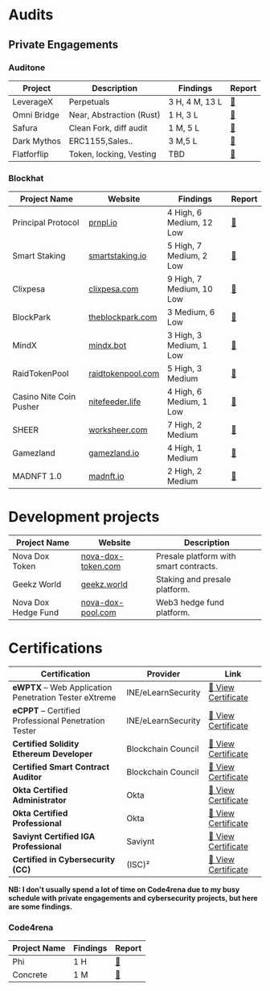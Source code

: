 
# Audits
## Private Engagements

### Auditone

|Project|Description|Findings|Report|
|-------|-----------|--------|------|
|LeverageX|Perpetuals|3 H, 4 M, 13 L|[📄](https://www.auditone.io/audit-report/leveragex-audit)|
|Omni Bridge|Near, Abstraction (Rust)|1 H, 3 L|[📄](https://app.auditone.io/u/enami)|
|Safura |Clean Fork, diff audit |1 M, 5 L|[📄](https://app.auditone.io/u/enami)|
|Dark Mythos |ERC1155,Sales.. |3 M,5 L|[📄](https://app.auditone.io/u/enami)|
|Flatforflip  |Token, locking, Vesting |TBD|[📄](https://app.auditone.io/u/enami)|


### Blockhat 

| Project Name            | Website                                | Findings                | Report                                                                                   |
|-------------------------|----------------------------------------|-------------------------|------------------------------------------------------------------------------------------|
| Principal Protocol           | [prnpl.io](https://prnpl.io/) | 4 High, 6 Medium, 12 Low | [📄](https://blockhat.io/report-pdfs/01JQA1VPR05Q7WVZKEJ0BDNVW3.pdf) |
| Smart Staking           | [smartstaking.io](https://smartstaking.io/) | 5 High, 7 Medium, 2 Low | [📄](https://blockhat.io/report-pdfs/01JH958TB16JYASTSQQV0Z0WBX.pdf) |
| Clixpesa                | [clixpesa.com](https://clixpesa.com/)  | 9 High, 7 Medium, 10 Low | [📄](https://blockhat.io/report-pdfs/01JF3Q4XTA29TNHECH5XA11R7H.pdf) |
| BlockPark               | [theblockpark.com](https://blockpark.gitbook.io/proptoken) | 3 Medium, 6 Low          | [📄](https://blockhat.io/report-pdfs/01JF3QCYFHKYMC6FDW31SGRWDY.pdf) |
| MindX                  | [mindx.bot](https://mindx.bot/)         | 3 High, 3 Medium, 1 Low | [📄](https://blockhat.io/report-pdfs/01JH94WQCTNTF6XEAAB3WCAFMN.pdf) |
| RaidTokenPool           | [raidtokenpool.com](-) | 5 High, 3 Medium        | [📄](https://blockhat.io/report-pdfs/01JH96YA1BTCDAEXVF7CK1322S.pdf) |
| Casino Nite Coin Pusher | [nitefeeder.life](https://nitefeeder.life/) | 4 High, 6 Medium, 1 Low  | [📄](https://blockhat.io/report-pdfs/01JH96SN5TE6MYDM7HB0VR5Y24.pdf) |
| SHEER                  | [worksheer.com](https://worksheer.com/) | 7 High, 2 Medium | [📄](https://blockhat.io/report-pdfs/01JH95E7W13F7Y2Z92FZXKCNNJ.pdf) |
| Gamezland           | [gamezland.io](http://www.gamezland.io/) | 4 High, 1 Medium     | [📄](https://blockhat.io/report-pdfs/01JH95N5GAA5BG3C47TD5342AN.pdf) |
| MADNFT 1.0        | [madnft.io](https://madnft.io) | 2 High, 2 Medium     | [📄](https://blockhat.io/report-pdfs/01JF3Q9QG7WRDVX97670Q1M3YC.pdf) |




# Development projects
| Project Name           | Website                                     | Description                                      |
|------------------------|---------------------------------------------|------------------------------------------------|
| Nova Dox Token         | [nova-dox-token.com](https://www.nova-dox-token.com) | Presale platform with smart contracts.         |
| Geekz World            | [geekz.world](https://geekz.world)          | Staking and presale platform.                  |
| Nova Dox Hedge Fund    | [nova-dox-pool.com](https://nova-dox-pool.com) | Web3 hedge fund platform.                      |

#  Certifications

| Certification | Provider | Link |
|---------------|----------|------|
| **eWPTX** – Web Application Penetration Tester eXtreme | INE/eLearnSecurity | [🔗 View Certificate](https://certs.ine.com/332a91d6-e73f-419d-b8bd-70054bf1a435#acc.Ah6CNU9O) |
| **eCPPT** – Certified Professional Penetration Tester | INE/eLearnSecurity | [🔗 View Certificate](https://certs.ine.com/0fe12ee7-10b4-4f4f-904f-26a763d3f737#acc.K60rsAIX) |
| **Certified Solidity Ethereum Developer** | Blockchain Council | [🔗 View Certificate](https://www.credential.net/abbb0505-0639-462b-b3d4-a653cb7910d6#acc.VdK8IDkh) |
| **Certified Smart Contract Auditor** | Blockchain Council | [🔗 View Certificate](https://www.credential.net/fecb92b1-0a38-4521-b2eb-4c75fafce1ba#acc.hHFgrZo4) |
| **Okta Certified Administrator** | Okta |  [🔗 View Certificate](https://www.credly.com/badges/87b1ee76-bba9-4fdd-bebf-bb3c94ed901e/public_url) |
| **Okta Certified Professional** | Okta |  [🔗 View Certificate](https://www.credly.com/badges/37ce1b50-8c71-4410-82cd-4446cbaf8ab4/public_url)  |
| **Saviynt Certified IGA Professional** | Saviynt |  [🔗 View Certificate](https://certification.saviynt.com/77b75590-a396-4f24-a08f-967465e554b5#acc.PoG2Cxlh) |
| **Certified in Cybersecurity (CC)** | (ISC)² | [🔗 View Certificate](https://www.credly.com/badges/718ef028-a837-44ab-880c-ce31f60ec37f/linked_in_profile) |


**NB: I don't usually spend a lot of time on Code4rena due to my busy schedule with private engagements and cybersecurity projects, but here are some findings.**
### Code4rena

| Project Name            | Findings                | Report                                                                                   |
|-------------------------|-------------------------|------------------------------------------------------------------------------------------|
| Phi           | 1 H |[📄](https://code4rena.com/@enami_el  ) |
| Concrete      | 1 M |[📄](https://code4rena.com/@enami_el  ) |


